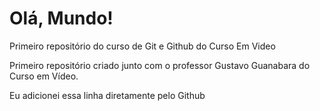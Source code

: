 # Olá, Mundo!
 Primeiro repositório do curso de Git e Github do Curso Em Video

 Primeiro repositório criado junto com o professor Gustavo Guanabara do Curso em Vídeo.
 
 Eu adicionei essa linha diretamente pelo Github
 
